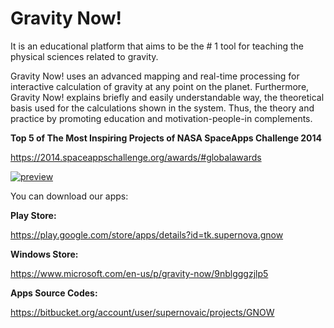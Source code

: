Gravity Now!
==========
It is an educational platform that aims to be the # 1 tool for teaching the physical sciences related to gravity.

Gravity Now! uses an advanced mapping and real-time processing for interactive calculation of gravity at any point on the planet. Furthermore, Gravity Now! explains briefly and easily understandable way, the theoretical basis used for the calculations shown in the system. Thus, the theory and practice by promoting education and motivation-people-in complements.

**Top 5 of The Most Inspiring Projects of NASA SpaceApps Challenge 2014**

https://2014.spaceappschallenge.org/awards/#globalawards

[![preview][1]][1]

You can download our apps:

**Play Store:**

https://play.google.com/store/apps/details?id=tk.supernova.gnow

**Windows Store:**

https://www.microsoft.com/en-us/p/gravity-now/9nblgggzjlp5

**Apps Source Codes:**

https://bitbucket.org/account/user/supernovaic/projects/GNOW

  [1]: https://i.stack.imgur.com/PEhIg.gif
